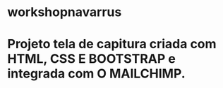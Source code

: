 # workshopnavarrus

# Projeto tela de capitura criada com HTML, CSS E BOOTSTRAP e integrada com O MAILCHIMP.
